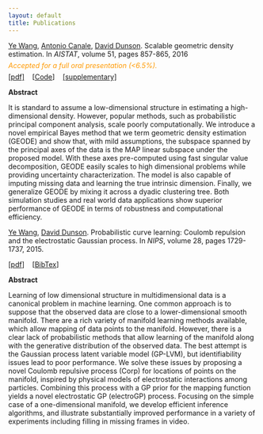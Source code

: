 ```yaml
---
layout: default
title: Publications
---
```


<div id="pub-container">

<!-- GEODE -->
<div class="pub-main">
<p><a href="http://ericyewang.github.io">Ye Wang</a>, <a href="http://sites.carloalberto.org/canale/">Antonio Canale</a>, <a href="https://stat.duke.edu/~dunson/">David Dunson</a>. Scalable geometric density estimation. 
In <i>AISTAT</i>, volume 51, pages 857-865, 2016</p>
<div  style="margin-top: -1.5%;margin-bottom: -1.5%">
<p><i><font color="#ff9900">Accepted for a full oral presentation (<6.5%).</font></i></p></div>
<p><a href="http://jmlr.org/proceedings/papers/v51/wang16e.pdf">[pdf]</a>&nbsp;&nbsp;&nbsp; [<a href="https://github.com/ericyewang/GEODE">Code</a>]&nbsp;&nbsp;&nbsp; <a href="http://jmlr.org/proceedings/papers/v51/wang16e-supp.pdf">[supplementary]</a></p>

<div class="pub-sub">
<p><b>Abstract</b></p>
<p>It is standard to assume a low-dimensional structure in estimating a high-dimensional density. However, popular methods, such as probabilistic principal component analysis, scale poorly computationally. We introduce a novel empirical Bayes method that we term geometric density estimation (GEODE) and show that, with mild assumptions, the subspace spanned by the principal axes of the data is the MAP linear subspace under the proposed model. With these axes pre-computed using fast singular value decomposition, GEODE easily scales to high dimensional problems while providing uncertainty characterization. The model is also capable of imputing missing data and learning the true intrinsic dimension. Finally, we generalize GEODE by mixing it across a dyadic clustering tree. Both simulation studies and real world data applications show superior performance of GEODE in terms of robustness and computational efficiency.</p>
</div>
</div>

<!-- electroGP -->
<div class="pub-main">
<p><a href="http://ericyewang.github.io">Ye Wang</a>, <a href="https://stat.duke.edu/~dunson/">David Dunson</a>. Probabilistic curve learning: Coulomb repulsion and the electrostatic Gaussian process. 
In <i>NIPS</i>, volume 28, pages 1729-1737, 2015.</p>
<p>[<a href="https://papers.nips.cc/paper/5794-probabilistic-curve-learning-coulomb-repulsion-and-the-electrostatic-gaussian-process.pdf">pdf</a>]&nbsp;&nbsp;&nbsp; [<a href="https://scholar.google.com/scholar.bib?q=info:NetUEsBlGa0J:scholar.google.com/&output=citation&scisig=AAGBfm0AAAAAVyZipgDCqKnNzh1R8b2zz67_k5AHDRQp&scisf=4&hl=en">BibTex</a>]</p>

<div class="pub-sub">
<p><b>Abstract</b></p>
<p>Learning of low dimensional structure in multidimensional data is a canonical problem in machine learning. One common approach is to suppose that the observed data are close to a lower-dimensional smooth manifold. There are a rich variety of manifold learning methods available, which allow mapping of data points to the manifold. However, there is a clear lack of probabilistic methods that allow learning of the manifold along with the generative distribution of the observed data. The best attempt is the Gaussian process latent variable model (GP-LVM), but identifiability issues lead to poor performance. We solve these issues by proposing a novel Coulomb repulsive process (Corp) for locations of points on the manifold, inspired by physical models of electrostatic interactions among particles. Combining this process with a GP prior for the mapping function yields a novel electrostatic GP (electroGP) process. Focusing on the simple case of a one-dimensional manifold, we develop efficient inference algorithms, and illustrate substantially improved performance in a variety of experiments including filling in missing frames in video.</p>
</div>
</div>

</div>
